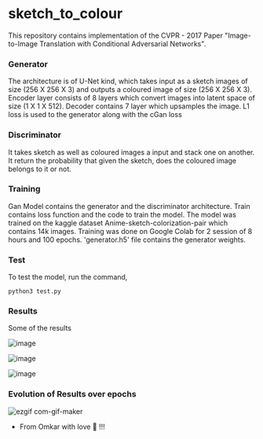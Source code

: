 # sketch_to_colour

This repository contains implementation of the CVPR - 2017 Paper "Image-to-Image Translation with Conditional Adversarial Networks". 

### Generator 

The architecture is of U-Net kind, which takes input as a sketch images of size (256 X 256 X 3) and outputs a coloured image of size (256 X 256 X 3). Encoder layer consists of 8 layers which convert images into latent space of size (1 X 1 X 512). Decoder contains 7 layer which upsamples the image.
L1 loss is used to the generator along with the cGan loss

### Discriminator 

It takes sketch as well as coloured images a input and stack one on another. It return the probability that given the sketch, does the coloured image belongs to it or not.

### Training

Gan Model contains the generator and the discriminator architecture. Train contains loss function and the code to train the model. The model was trained on the kaggle dataset Anime-sketch-colorization-pair which contains 14k images. Training was done on Google Colab for 2 session of 8 hours and 100 epochs. 'generator.h5' file contains the generator weights.
### Test
To test the model, run the command,

```
python3 test.py
```

### Results

Some of the results

![image](https://user-images.githubusercontent.com/62425457/103028735-5b023800-457e-11eb-82cd-c585f936b8a8.png)

![image](https://user-images.githubusercontent.com/62425457/103028904-a9afd200-457e-11eb-96a1-03c1b28e08f9.png)

![image](https://user-images.githubusercontent.com/62425457/103028965-cc41eb00-457e-11eb-8237-28615ef08efe.png)

### Evolution of Results over epochs

![ezgif com-gif-maker](https://user-images.githubusercontent.com/62425457/103030298-88041a00-4581-11eb-95c1-c0d0b93eedad.gif)

 - From Omkar with love 💙 !!!
